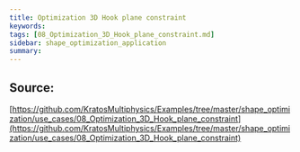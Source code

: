 ```yaml
---
title: Optimization 3D Hook plane constraint
keywords: 
tags: [08_Optimization_3D_Hook_plane_constraint.md]
sidebar: shape_optimization_application
summary: 
---
```



## Source: 
[https://github.com/KratosMultiphysics/Examples/tree/master/shape_optimization/use_cases/08_Optimization_3D_Hook_plane_constraint](https://github.com/KratosMultiphysics/Examples/tree/master/shape_optimization/use_cases/08_Optimization_3D_Hook_plane_constraint)
